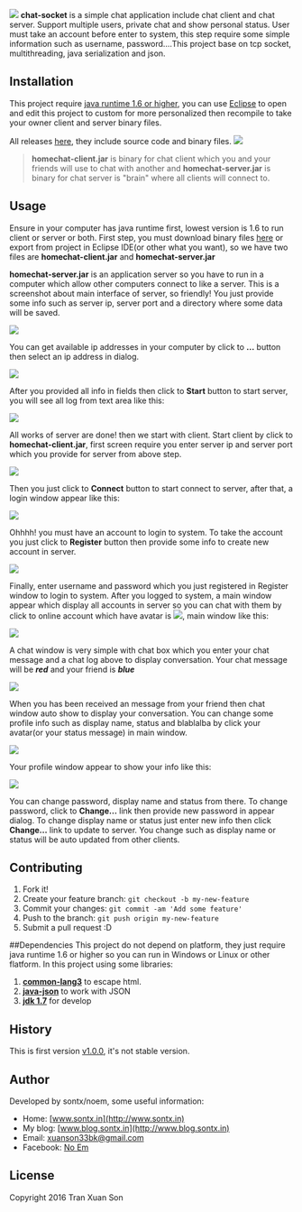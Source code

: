 ![](https://lh3.googleusercontent.com/-Zu1tFauo9r4/VuDuhO0cp_I/AAAAAAAAOHU/NqgaCg4tfso/s0/chat-socket-proj-banner.png)
**chat-socket** is a simple chat application include chat client and chat server. Support multiple users, private chat and show personal status. User must take an account before enter to system, this step require some simple information such as username, password....This project base on tcp socket, multithreading, java serialization and json.
## Installation
This project require [java runtime 1.6 or higher](http://www.oracle.com/technetwork/java/javase/downloads/jre8-downloads-2133155.html), you can use [Eclipse](https://eclipse.org) to open and edit this project to custom for more personalized then recompile to take your owner client and server binary files.

All releases [here](https://github.com/sontx/chat-socket/releases), they include source code and binary files.
![](https://lh3.googleusercontent.com/-TmXmzSowGZo/VuEMSqw9ICI/AAAAAAAAOHs/xoU8HmEM1EE/s0/Untitled.png)

> **homechat-client.jar** is binary for chat client which you and your friends will use to chat with another and **homechat-server.jar** is binary for chat server is "brain" where all clients will connect to.

## Usage
Ensure in your computer has java runtime first, lowest version is 1.6 to run client or server or both.
First step, you must download binary files [here](https://github.com/sontx/chat-socket/releases) or export from project in Eclipse IDE(or other what you want), so we have two files are **homechat-client.jar** and **homechat-server.jar**

**homechat-server.jar** is an application server so you have to run in a computer which allow other computers connect to like a server. This is a screenshot about main interface of server, so friendly! You just provide some info such as server ip, server port and a directory where some data will be saved.

![](https://lh3.googleusercontent.com/-66VUBQH7n8A/VuERDlbNAyI/AAAAAAAAOIE/nvLSCx99EyU/s0/Untitled.png)

You can get available ip addresses in your computer by click to **...** button then select an ip address in dialog.

![](https://lh3.googleusercontent.com/-4bf0C57mHec/VuESBedpFXI/AAAAAAAAOIY/NIou4UpCSSQ/s0/Untitled.png)

After you provided all info in fields then click to **Start** button to start server, you will see all log from text area like this:

![](https://lh3.googleusercontent.com/-iq-XDux_9YM/VuES7yHFsjI/AAAAAAAAOIs/GAirp3ufJfU/s0/Untitled.png)

All works of server are done! then we start with client.
Start client by click to **homechat-client.jar**, first screen require you enter server ip and server port which you provide for server from above step.

![](https://lh3.googleusercontent.com/-klz1GyyDC4M/VuETm6TTZzI/AAAAAAAAOJA/mLFzAGnTOpU/s0/Untitled.png)

Then you just click to **Connect** button to start connect to server, after that, a login window appear like this:

![](https://lh3.googleusercontent.com/-mfWUJjvxxPE/VuET-8bnmkI/AAAAAAAAOJQ/G62gq_q-BgQ/s0/Untitled.png)

Ohhhh! you must have an account to login to system. To take the account you just click to **Register** button then provide some info to create new account in server.

![](https://lh3.googleusercontent.com/-m-obEe5l9zk/VuEUjO6IaWI/AAAAAAAAOJk/BZ0RZXTiI4w/s0/Untitled.png)

Finally, enter username and password which you just registered in Register window to login to system. After you logged to system, a main window appear which display all accounts in server so you can chat with them by click to online account which have avatar is ![](https://lh3.googleusercontent.com/-16CnaM1lc9w/VuEWwzjwSWI/AAAAAAAAOKA/q9bxGfxe8NE/s0/online.png), main window like this:

![](https://lh3.googleusercontent.com/-ZeCZ38_xwis/VuEW8Hxz-1I/AAAAAAAAOKQ/SvUGmmssyqw/s0/Untitled.png)

A chat window is very simple with chat box which you enter your chat message and a chat log above to display conversation. Your chat message will be ***red*** and your friend is ***blue***

![](https://lh3.googleusercontent.com/-7n1YOnHZITw/VuEX5_HUExI/AAAAAAAAOKo/g7gDEGF0nZY/s0/Untitled.png)

When you has been received an message from your friend then chat window auto show to display your conversation.
You can change some profile info such as display name, status and blablalba by click your avatar(or your status message) in main window.

![](https://lh3.googleusercontent.com/-emyvdBEDIUg/VuEYuLwa_MI/AAAAAAAAOK8/_rF1-Y9KqKA/s0/Untitled.png)

Your profile window appear to show your info like this:

![](https://lh3.googleusercontent.com/-zhFR0VQa8go/VuEZAETh4rI/AAAAAAAAOLM/xLUMSt6Pnsk/s0/Untitled.png)

You can change password, display name and status from there.
To change password, click to **Change...** link then provide new password in appear dialog.
To change display name or status just enter new info then click **Change...** link to update to server. You change such as display name or status will be auto updated from other clients.
## Contributing
1. Fork it!
2. Create your feature branch: `git checkout -b my-new-feature`
3. Commit your changes: `git commit -am 'Add some feature'`
4. Push to the branch: `git push origin my-new-feature`
5. Submit a pull request :D

##Dependencies
This project do not depend on platform, they just require java runtime 1.6 or higher so you can run in Windows or Linux or other flatform.
In this project using some libraries:

1. [**common-lang3**](https://commons.apache.org/proper/commons-lang/) to escape html.
2. [**java-json**](http://www.java2s.com/Code/Jar/j/Downloadjavajsonjar.htm) to work with JSON
3. [**jdk 1.7**](http://www.oracle.com/technetwork/java/javase/downloads/jdk7-downloads-1880260.html) for develop

## History
This is first version [v1.0.0](https://github.com/sontx/chat-socket/releases), it's not stable version.
## Author
Developed by sontx/noem, some useful information:

 - Home: [www.sontx.in](http://www.sontx.in)
 - My blog: [www.blog.sontx.in](http://www.blog.sontx.in)
 - Email: <a href="mailto:xuanson33bk@gmail.com">xuanson33bk@gmail.com</a>
 - Facebook: [No Em](https://mobile.facebook.com/Melkior.9x)

## License
Copyright 2016 Tran Xuan Son
